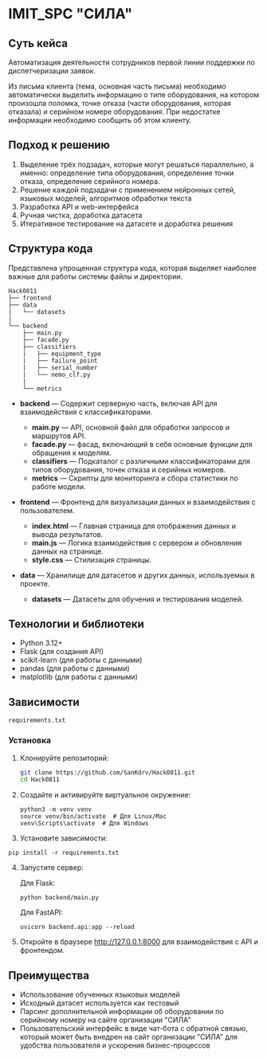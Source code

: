 # IMIT_SPC "СИЛА"

## Суть кейса

Автоматизация деятельности сотрудников первой линии поддержки по диспетчеризации заявок.

Из письма клиента (тема, основная часть письма) необходимо автоматически выделить информацию о типе оборудования, на
котором произошла поломка, точке отказа (части оборудования, которая отказала) и серийном номере оборудования. 
При недостатке информации необходимо сообщить об этом клиенту.

## Подход к решению

1. Выделение трёх подзадач, которые могут решаться параллельно, а именно: определение типа оборудования, определение точки отказа, определение серийного номера.
2. Решение каждой подзадачи с применением нейронных сетей, языковых моделей, алгоритмов обработки текста
3. Разработка API и web-интерфейса
4. Ручная чистка, доработка датасета
5. Итеративное тестирование на датасете и доработка решения


## Структура кода

Представлена упрощенная структура кода, которая выделяет наиболее важные для работы системы файлы и директории.

```
Hack0811
├── frontend
├── data
|   └── datasets
|
└── backend
    ├── main.py
    ├── facade.py
    ├── classifiers
    |   ├── equipment_type
    |   ├── failure_point
    |   ├── serial_number
    |   └── nemo_clf.py
    |
    └── metrics
```

- **backend** — Содержит серверную часть, включая API для взаимодействия с классификаторами.
    - **main.py** — API, основной файл для обработки запросов и маршрутов API.
    - **facade.py** — фасад, включающий в себя основные функции для обращения к моделям.
    - **classifiers** — Подкаталог с различными классификаторами для типов оборудования, точек отказа и серийных
      номеров.
    - **metrics** — Скрипты для мониторинга и сбора статистики по работе модели.

- **frontend** — Фронтенд для визуализации данных и взаимодействия с пользователем.
    - **index.html** — Главная страница для отображения данных и вывода результатов.
    - **main.js** — Логика взаимодействия с сервером и обновления данных на странице.
    - **style.css** — Стилизация страницы.

- **data** — Хранилище для датасетов и других данных, используемых в проекте.
    - **datasets** — Датасеты для обучения и тестирования моделей.

## Технологии и библиотеки

- Python 3.12+
- Flask (для создания API)
- scikit-learn (для работы с данными)
- pandas (для работы с данными)
- matplotlib (для работы с данными)

## Зависимости

`requirements.txt`

### Установка

1. Клонируйте репозиторий:

   ```bash
   git clone https://github.com/SanKdrv/Hack0811.git
   cd Hack0811
   ```

2. Создайте и активируйте виртуальное окружение:

   ```
   python3 -m venv venv
   source venv/bin/activate  # Для Linux/Mac
   venv\Scripts\activate  # Для Windows
   ```

3. Установите зависимости:

`pip install -r requirements.txt`

4. Запустите сервер:

   Для Flask:

   `python backend/main.py`

    Для FastAPI:
    
    `uvicorn backend.api:app --reload`


5. Откройте в браузере http://127.0.0.1:8000 для взаимодействия с API и фронтендом.

## Преимущества

* Использование обученных языковых моделей
* Исходный датасет используется как тестовый 
* Парсинг дополнительной информации об оборудовании по серийному номеру на сайте организации "СИЛА"
* Пользовательский интерфейс в виде чат-бота с обратной связью, который может быть внедрен на сайт организации "СИЛА" для удобства пользователя и ускорения бизнес-процессов
